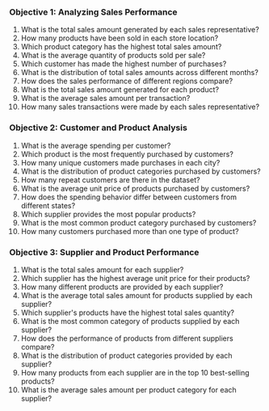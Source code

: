 ### Objective 1: Analyzing Sales Performance

1. What is the total sales amount generated by each sales representative?
2. How many products have been sold in each store location?
3. Which product category has the highest total sales amount?
4. What is the average quantity of products sold per sale?
5. Which customer has made the highest number of purchases?
6. What is the distribution of total sales amounts across different months?
7. How does the sales performance of different regions compare?
8. What is the total sales amount generated for each product?
9. What is the average sales amount per transaction?
10. How many sales transactions were made by each sales representative?

### Objective 2: Customer and Product Analysis

1. What is the average spending per customer?
2. Which product is the most frequently purchased by customers?
3. How many unique customers made purchases in each city?
4. What is the distribution of product categories purchased by customers?
5. How many repeat customers are there in the dataset?
6. What is the average unit price of products purchased by customers?
7. How does the spending behavior differ between customers from different states?
8. Which supplier provides the most popular products?
9. What is the most common product category purchased by customers?
10. How many customers purchased more than one type of product?

### Objective 3: Supplier and Product Performance

1. What is the total sales amount for each supplier?
2. Which supplier has the highest average unit price for their products?
3. How many different products are provided by each supplier?
4. What is the average total sales amount for products supplied by each supplier?
5. Which supplier's products have the highest total sales quantity?
6. What is the most common category of products supplied by each supplier?
7. How does the performance of products from different suppliers compare?
8. What is the distribution of product categories provided by each supplier?
9. How many products from each supplier are in the top 10 best-selling products?
10. What is the average sales amount per product category for each supplier?
